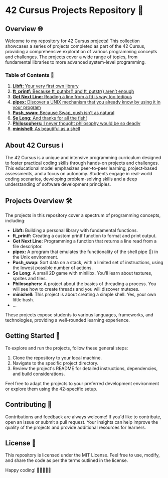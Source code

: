 # 42 Cursus Projects Repository 🚀

## Overview 🌐

Welcome to my repository for 42 Cursus projects! This collection showcases a series of projects completed as part of the 42 Cursus, providing a comprehensive exploration of various programming concepts and challenges. The projects cover a wide range of topics, from fundamental libraries to more advanced system-level programming.

### Table of Contents 📑

1. [**Libft:** Your very first own library](https://github.com/belmqadem/42_Cursus_Projects/tree/main/Libft)
2. [**ft_printf:** Because ft_putnbr() and ft_putstr() aren’t enough](https://github.com/belmqadem/42_Cursus_Projects/tree/main/ft_printf)
3. [**Get Next Line:** Reading a line from a fd is way too tedious](https://github.com/belmqadem/42_Cursus_Projects/tree/main/get_next_line)
4. [**pipex:** Discover a UNIX mechanism that you already know by using it in your program](https://github.com/belmqadem/42_Cursus_Projects/tree/main/pipex)
5. [**Push_swap:** Because Swap_push isn't as natural](https://github.com/belmqadem/42_Cursus_Projects/tree/main/push_swap)
6. [**So Long:** And thanks for all the fish!](https://github.com/belmqadem/42_Cursus_Projects/tree/main/so_long)
7. [**Philosophers:** I never thought philosophy would be so deadly](https://github.com/belmqadem/42_Cursus_Projects/tree/main/philosophers)
8. [**minishell:** As beautiful as a shell](https://github.com/belmqadem/42_Cursus_Projects/tree/main/minishell)

## About 42 Cursus ℹ️

The 42 Cursus is a unique and intensive programming curriculum designed to foster practical coding skills through hands-on projects and challenges. This educational model emphasizes peer-to-peer learning, project-based assessments, and a focus on autonomy. Students engage in real-world coding scenarios, developing problem-solving skills and a deep understanding of software development principles.

## Projects Overview 🛠️

The projects in this repository cover a spectrum of programming concepts, including:

- **Libft:** Building a personal library with fundamental functions.
- **ft_printf:** Creating a custom printf function to format and print output.
- **Get Next Line:** Programming a function that returns a line read from a file descriptor.
- **pipex:** A program that emulates the functionality of the shell pipe (|) in the Unix environment.
- **Push_swap:** Sort data on a stack, with a limited set of instructions, using the lowest possible number of actions.
- **So Long:** A small 2D game with minilibx. You'll learn about textures, sprites and tiles.
- **Philosophers:** A project about the basics of threading a process. You will see how to create threads and you will discover mutexes.
- **minishell:** This project is about creating a simple shell. Yes, your own little bash.
- ...

These projects expose students to various languages, frameworks, and technologies, providing a well-rounded learning experience.

## Getting Started 🚀

To explore and run the projects, follow these general steps:

1. Clone the repository to your local machine.
2. Navigate to the specific project directory.
3. Review the project's README for detailed instructions, dependencies, and build considerations.

Feel free to adapt the projects to your preferred development environment or explore them using the 42-specific setup.

## Contributing 🤝

Contributions and feedback are always welcome! If you'd like to contribute, open an issue or submit a pull request. Your insights can help improve the quality of the projects and provide additional resources for learners.

## License 📜

This repository is licensed under the MIT License. Feel free to use, modify, and share the code as per the terms outlined in the license.

Happy coding! 🚀👩‍💻👨‍💻
